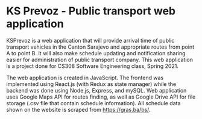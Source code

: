 # KS Prevoz - Public transport web application

KSPrevoz is a web application that will provide arrival time of public transport vehicles in the
Canton Sarajevo and appropriate routes from point A to point B. It will also make schedule updating
and notification sharing easier for administration of public transport company. This web application
is a project done for CS308 Software Engineering class, Spring 2021.

The web application is created in JavaScript. The frontend was implemented using React.js (with Redux as state manager) while the backend was done using Node.js, Express, and mySQL. Web application uses Google Maps API for
routes finding, as well as Google Drive API for file storage (.csv file that contain schedule information). All schedule data shown on the website is scraped from https://gras.ba/bs/.
